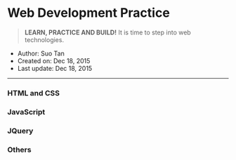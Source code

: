 # Web Development Practice

 > **LEARN, PRACTICE AND BUILD!** It is time to step into web technologies.
* Author: Suo Tan
* Created on: Dec 18, 2015
* Last update: Dec 18, 2015

---

### HTML and CSS


### JavaScript


### JQuery


### Others
